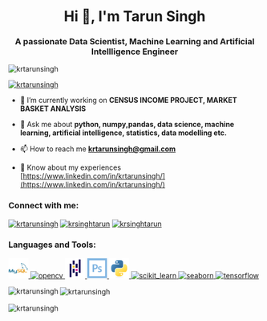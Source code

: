 <h1 align="center">Hi 👋, I'm Tarun Singh</h1>
<h3 align="center">A passionate Data Scientist, Machine Learning and Artificial Intellligence Engineer</h3>

<p align="left"> <img src="https://komarev.com/ghpvc/?username=krtarunsingh&label=Profile%20views&color=0e75b6&style=flat" alt="krtarunsingh" /> </p>

<p align="left"> <a href="https://github.com/ryo-ma/github-profile-trophy"><img src="https://github-profile-trophy.vercel.app/?username=krtarunsingh" alt="krtarunsingh" /></a> </p>

- 🔭 I’m currently working on **CENSUS INCOME PROJECT, MARKET BASKET ANALYSIS**

- 💬 Ask me about **python, numpy,pandas, data science, machine learning, artificial intelligence, statistics, data modelling etc.**

- 📫 How to reach me **krtarunsingh@gmail.com**

- 📄 Know about my experiences [https://www.linkedin.com/in/krtarunsingh/](https://www.linkedin.com/in/krtarunsingh/)

<h3 align="left">Connect with me:</h3>
<p align="left">
<a href="https://linkedin.com/in/krtarunsingh" target="blank"><img align="center" src="https://raw.githubusercontent.com/rahuldkjain/github-profile-readme-generator/master/src/images/icons/Social/linked-in-alt.svg" alt="krtarunsingh" height="30" width="40" /></a>
<a href="https://fb.com/krsinghtarun" target="blank"><img align="center" src="https://raw.githubusercontent.com/rahuldkjain/github-profile-readme-generator/master/src/images/icons/Social/facebook.svg" alt="krsinghtarun" height="30" width="40" /></a>
<a href="https://instagram.com/krsinghtarun" target="blank"><img align="center" src="https://raw.githubusercontent.com/rahuldkjain/github-profile-readme-generator/master/src/images/icons/Social/instagram.svg" alt="krsinghtarun" height="30" width="40" /></a>
</p>

<h3 align="left">Languages and Tools:</h3>
<p align="left"> <a href="https://www.mysql.com/" target="_blank" rel="noreferrer"> <img src="https://raw.githubusercontent.com/devicons/devicon/master/icons/mysql/mysql-original-wordmark.svg" alt="mysql" width="40" height="40"/> </a> <a href="https://opencv.org/" target="_blank" rel="noreferrer"> <img src="https://www.vectorlogo.zone/logos/opencv/opencv-icon.svg" alt="opencv" width="40" height="40"/> </a> <a href="https://pandas.pydata.org/" target="_blank" rel="noreferrer"> <img src="https://raw.githubusercontent.com/devicons/devicon/2ae2a900d2f041da66e950e4d48052658d850630/icons/pandas/pandas-original.svg" alt="pandas" width="40" height="40"/> </a> <a href="https://www.photoshop.com/en" target="_blank" rel="noreferrer"> <img src="https://raw.githubusercontent.com/devicons/devicon/master/icons/photoshop/photoshop-line.svg" alt="photoshop" width="40" height="40"/> </a> <a href="https://www.python.org" target="_blank" rel="noreferrer"> <img src="https://raw.githubusercontent.com/devicons/devicon/master/icons/python/python-original.svg" alt="python" width="40" height="40"/> </a> <a href="https://scikit-learn.org/" target="_blank" rel="noreferrer"> <img src="https://upload.wikimedia.org/wikipedia/commons/0/05/Scikit_learn_logo_small.svg" alt="scikit_learn" width="40" height="40"/> </a> <a href="https://seaborn.pydata.org/" target="_blank" rel="noreferrer"> <img src="https://seaborn.pydata.org/_images/logo-mark-lightbg.svg" alt="seaborn" width="40" height="40"/> </a> <a href="https://www.tensorflow.org" target="_blank" rel="noreferrer"> <img src="https://www.vectorlogo.zone/logos/tensorflow/tensorflow-icon.svg" alt="tensorflow" width="40" height="40"/> </a> </p>

<p><img align="left" src="https://github-readme-stats.vercel.app/api/top-langs?username=krtarunsingh&show_icons=true&locale=en&layout=compact" alt="krtarunsingh" /></p>

<p>&nbsp;<img align="center" src="https://github-readme-stats.vercel.app/api?username=krtarunsingh&show_icons=true&locale=en" alt="krtarunsingh" /></p>

<p><img align="center" src="https://github-readme-streak-stats.herokuapp.com/?user=krtarunsingh&" alt="krtarunsingh" /></p>
